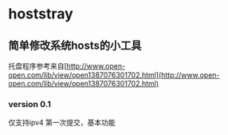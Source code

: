 # hoststray  

## 简单修改系统hosts的小工具  

托盘程序参考来自[http://www.open-open.com/lib/view/open1387076301702.html](http://www.open-open.com/lib/view/open1387076301702.html)

### version 0.1
仅支持ipv4
第一次提交，基本功能
